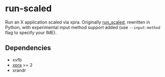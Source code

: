# run-scaled

Run an X application scaled via xpra. Originally [run_scaled](https://github.com/kaueraal/run_scaled), rewritten in Python, with experimental input method support added (use `--input-method` flag to specify your IME).

## Dependencies
* xvfb
* [xpra](https://xpra.org/) >= 2
* xrandr